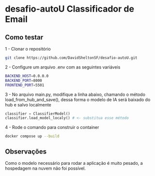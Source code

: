 # desafio-autoU Classificador de Email

## Como testar

1 - Clonar o repositório
```bash
git clone https://github.com/DavidSheltonSF/desafio-autoU.git
```

2 - Configure um arquivo .env com as seguintes variáveis
```bash
BACKEND_HOST=0.0.0.0
BACKEND_PORT=8000
FRONTEND_PORT=5501
```

3 - No arquivo main.py, modifique a linha abaixo, chamando o método load_from_hub_and_save(), dessa
forma o modelo de IA será baixado do hub e salvo localmente

```python
classifier = ClassifierModel()
classifier.load_model_localy() # <- substitua esse método
```

4 - Rode o comando para construir o container
```bash
docker compose up --build
```

## Observações

Como o modelo necessário para rodar a aplicação é muito pesado, a hospedagem na nuvem não foi possível.